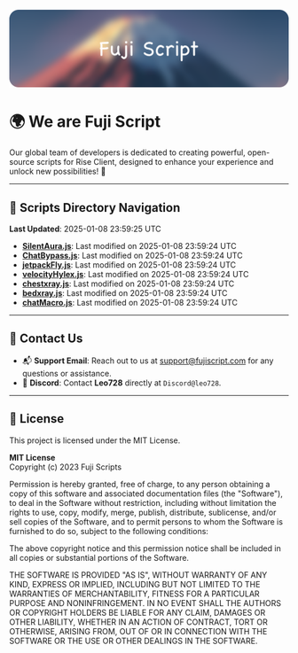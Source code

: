 ![Banner](.github/b.webp)

# 🌍 **We are Fuji Script**

Our global team of developers is dedicated to creating powerful, open-source scripts for Rise Client, designed to enhance your experience and unlock new possibilities! 🌟

---
<!-- SCRIPTS_NAVIGATION_START -->
## 📂 **Scripts Directory Navigation**

**Last Updated**: 2025-01-08 23:59:25 UTC

- **[SilentAura.js](scripts/SilentAura.js)**: Last modified on 2025-01-08 23:59:24 UTC
- **[ChatBypass.js](scripts/ChatBypass.js)**: Last modified on 2025-01-08 23:59:24 UTC
- **[jetpackFly.js](scripts/jetpackFly.js)**: Last modified on 2025-01-08 23:59:24 UTC
- **[velocityHylex.js](scripts/velocityHylex.js)**: Last modified on 2025-01-08 23:59:24 UTC
- **[chestxray.js](scripts/chestxray.js)**: Last modified on 2025-01-08 23:59:24 UTC
- **[bedxray.js](scripts/bedxray.js)**: Last modified on 2025-01-08 23:59:24 UTC
- **[chatMacro.js](scripts/chatMacro.js)**: Last modified on 2025-01-08 23:59:24 UTC

<!-- SCRIPTS_NAVIGATION_END -->

---

## 💬 **Contact Us**  
- 📬 **Support Email**: Reach out to us at [support@fujiscript.com](mailto:support@fujiscript.com) for any questions or assistance.  
- 💬 **Discord**: Contact **Leo728** directly at `Discord@leo728`.

---

## 📜 **License**

This project is licensed under the MIT License.  

**MIT License**  
Copyright (c) 2023 Fuji Scripts  

Permission is hereby granted, free of charge, to any person obtaining a copy of this software and associated documentation files (the "Software"), to deal in the Software without restriction, including without limitation the rights to use, copy, modify, merge, publish, distribute, sublicense, and/or sell copies of the Software, and to permit persons to whom the Software is furnished to do so, subject to the following conditions:  

The above copyright notice and this permission notice shall be included in all copies or substantial portions of the Software.  

THE SOFTWARE IS PROVIDED "AS IS", WITHOUT WARRANTY OF ANY KIND, EXPRESS OR IMPLIED, INCLUDING BUT NOT LIMITED TO THE WARRANTIES OF MERCHANTABILITY, FITNESS FOR A PARTICULAR PURPOSE AND NONINFRINGEMENT. IN NO EVENT SHALL THE AUTHORS OR COPYRIGHT HOLDERS BE LIABLE FOR ANY CLAIM, DAMAGES OR OTHER LIABILITY, WHETHER IN AN ACTION OF CONTRACT, TORT OR OTHERWISE, ARISING FROM, OUT OF OR IN CONNECTION WITH THE SOFTWARE OR THE USE OR OTHER DEALINGS IN THE SOFTWARE.  
